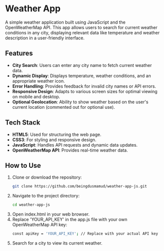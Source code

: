 # Weather App

A simple weather application built using JavaScript and the OpenWeatherMap API. This app allows users to search for current weather conditions in any city, displaying relevant data like temperature and weather description in a user-friendly interface.

## Features

- **City Search**: Users can enter any city name to fetch current weather data.
- **Dynamic Display**: Displays temperature, weather conditions, and an appropriate weather icon.
- **Error Handling**: Provides feedback for invalid city names or API errors.
- **Responsive Design**: Adapts to various screen sizes for optimal viewing on mobile and desktop.
- **Optional Geolocation**: Ability to show weather based on the user's current location (commented out for optional use).

## Tech Stack

- **HTML5**: Used for structuring the web page.
- **CSS3**: For styling and responsive design.
- **JavaScript**: Handles API requests and dynamic data updates.
- **OpenWeatherMap API**: Provides real-time weather data.

## How to Use

1. Clone or download the repository:
   ```bash
   git clone https://github.com/beingdusmamud/weather-app-js.git
2. Navigate to the project directory:
   ```bash
   cd weather-app-js
3. Open index.html in your web browser.
4. Replace 'YOUR_API_KEY' in the app.js file with your own OpenWeatherMap API key:
   ```bash
   const apiKey = 'YOUR_API_KEY'; // Replace with your actual API key
5. Search for a city to view its current weather.
  ```bash


